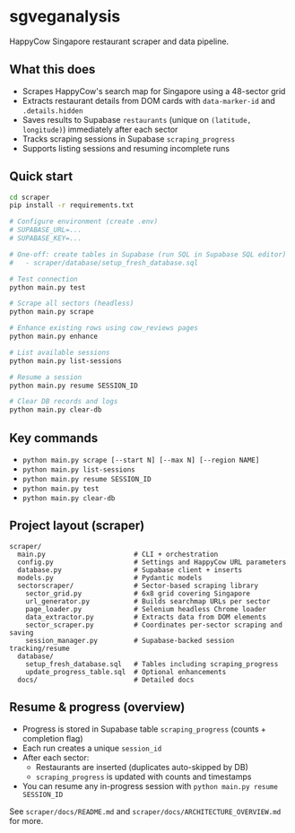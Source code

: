 # sgveganalysis

HappyCow Singapore restaurant scraper and data pipeline.

## What this does

- Scrapes HappyCow's search map for Singapore using a 48-sector grid
- Extracts restaurant details from DOM cards with `data-marker-id` and `.details.hidden`
- Saves results to Supabase `restaurants` (unique on `(latitude, longitude)`) immediately after each sector
- Tracks scraping sessions in Supabase `scraping_progress`
- Supports listing sessions and resuming incomplete runs

## Quick start

```bash
cd scraper
pip install -r requirements.txt

# Configure environment (create .env)
# SUPABASE_URL=...
# SUPABASE_KEY=...

# One-off: create tables in Supabase (run SQL in Supabase SQL editor)
#   - scraper/database/setup_fresh_database.sql

# Test connection
python main.py test

# Scrape all sectors (headless)
python main.py scrape

# Enhance existing rows using cow_reviews pages
python main.py enhance

# List available sessions
python main.py list-sessions

# Resume a session
python main.py resume SESSION_ID

# Clear DB records and logs
python main.py clear-db
```

## Key commands

- `python main.py scrape [--start N] [--max N] [--region NAME]`
- `python main.py list-sessions`
- `python main.py resume SESSION_ID`
- `python main.py test`
- `python main.py clear-db`

## Project layout (scraper)

```
scraper/
  main.py                      # CLI + orchestration
  config.py                    # Settings and HappyCow URL parameters
  database.py                  # Supabase client + inserts
  models.py                    # Pydantic models
  sectorscraper/               # Sector-based scraping library
    sector_grid.py             # 6x8 grid covering Singapore
    url_generator.py           # Builds searchmap URLs per sector
    page_loader.py             # Selenium headless Chrome loader
    data_extractor.py          # Extracts data from DOM elements
    sector_scraper.py          # Coordinates per-sector scraping and saving
    session_manager.py         # Supabase-backed session tracking/resume
  database/
    setup_fresh_database.sql   # Tables including scraping_progress
    update_progress_table.sql  # Optional enhancements
  docs/                        # Detailed docs
```

## Resume & progress (overview)

- Progress is stored in Supabase table `scraping_progress` (counts + completion flag)
- Each run creates a unique `session_id`
- After each sector:
  - Restaurants are inserted (duplicates auto-skipped by DB)
  - `scraping_progress` is updated with counts and timestamps
- You can resume any in-progress session with `python main.py resume SESSION_ID`

See `scraper/docs/README.md` and `scraper/docs/ARCHITECTURE_OVERVIEW.md` for more.
